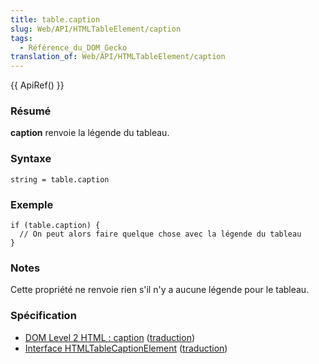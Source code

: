 ```yaml
---
title: table.caption
slug: Web/API/HTMLTableElement/caption
tags:
  - Référence_du_DOM_Gecko
translation_of: Web/API/HTMLTableElement/caption
---
```

{{ ApiRef() }}

### Résumé

**caption** renvoie la légende du tableau.

### Syntaxe

    string = table.caption

### Exemple

    if (table.caption) {
      // On peut alors faire quelque chose avec la légende du tableau
    }

### Notes

Cette propriété ne renvoie rien s'il n'y a aucune légende pour le tableau.

### Spécification

- [DOM Level 2 HTML : caption](http://www.w3.org/TR/DOM-Level-2-HTML/html.html#ID-14594520) ([traduction](http://www.yoyodesign.org/doc/w3c/dom2-html/html.html#ID-14594520))
- [Interface HTMLTableCaptionElement](http://www.w3.org/TR/DOM-Level-2-HTML/html.html#ID-12035137) ([traduction](http://www.yoyodesign.org/doc/w3c/dom2-html/html.html#ID-12035137))

